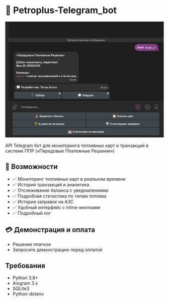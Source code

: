 # 🤖 Petroplus-Telegram_bot

![main Logo](main.png)

API Telegram бот для мониторинга топливных карт и транзакций в системе ППР («Передовые Платежные Решения»)

## 🚀 Возможности

- ✅ Мониторинг топливных карт в реальном времени
- ✅ История транзакций и аналитика
- ✅ Отслеживание баланса с уведомлениями
- ✅ Подробная статистика по типам топлива
- ✅ История заправок на АЗС
- ✅ Удобный интерфейс с inline-кнопками
- ✅ Подробный лог

## 💳 Демонстрация и оплата

- Решение платное
- Запросите демонстрацию перед оплатой

## Требования

- Python 3.8+
- Aiogram 3.x
- SQLite3
- Python-dotenv
